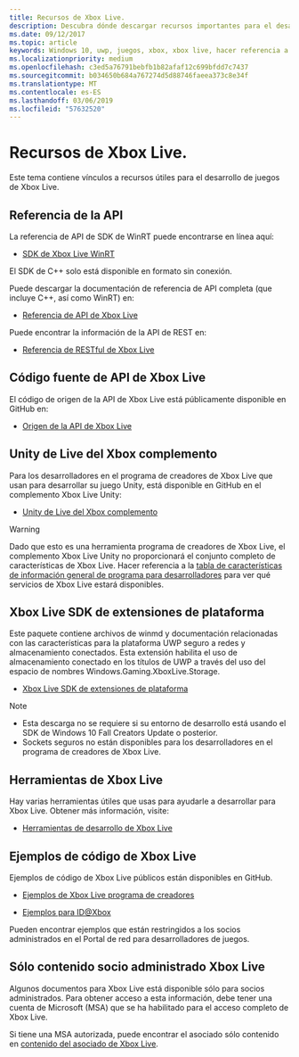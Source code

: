 ```yaml
---
title: Recursos de Xbox Live.
description: Descubra dónde descargar recursos importantes para el desarrollo de Xbox Live.
ms.date: 09/12/2017
ms.topic: article
keywords: Windows 10, uwp, juegos, xbox, xbox live, hacer referencia a los recursos, API,
ms.localizationpriority: medium
ms.openlocfilehash: c3ed5a76791bebfb1b82afaf12c699bfdd7c7437
ms.sourcegitcommit: b034650b684a767274d5d88746faeea373c8e34f
ms.translationtype: MT
ms.contentlocale: es-ES
ms.lasthandoff: 03/06/2019
ms.locfileid: "57632520"
---
```

# <a name="xbox-live-resources"></a>Recursos de Xbox Live.

Este tema contiene vínculos a recursos útiles para el desarrollo de juegos de Xbox Live.

## <a name="api-reference"></a>Referencia de la API

La referencia de API de SDK de WinRT puede encontrarse en línea aquí:

* [SDK de Xbox Live WinRT](https://docs.microsoft.com/en-us/dotnet/api/?view=xboxlive-dotnet-2017.11.20171204.01)

El SDK de C++ solo está disponible en formato sin conexión.

Puede descargar la documentación de referencia de API completa (que incluye C++, así como WinRT) en:

* [Referencia de API de Xbox Live](https://aka.ms/xboxliveuwpdocs)

Puede encontrar la información de la API de REST en:

* [Referencia de RESTful de Xbox Live](xbox-live-rest/atoc-xboxlivews-reference.md)


## <a name="xbox-live-api-source-code"></a>Código fuente de API de Xbox Live

El código de origen de la API de Xbox Live está públicamente disponible en GitHub en:

* [Origen de la API de Xbox Live](https://github.com/Microsoft/xbox-live-api)

## <a name="xbox-live-unity-plug-in"></a>Unity de Live del Xbox complemento

Para los desarrolladores en el programa de creadores de Xbox Live que usan para desarrollar su juego Unity, está disponible en GitHub en el complemento Xbox Live Unity:

* [Unity de Live del Xbox complemento](https://github.com/Microsoft/xbox-live-unity-plugin)

> [!WARNING]
> Dado que esto es una herramienta programa de creadores de Xbox Live, el complemento Xbox Live Unity no proporcionará el conjunto completo de características de Xbox Live. Hacer referencia a la [tabla de características de información general de programa para desarrolladores](developer-program-overview.md#feature-table) para ver qué servicios de Xbox Live estará disponibles.

## <a name="xbox-live-platform-extensions-sdk"></a>Xbox Live SDK de extensiones de plataforma

Este paquete contiene archivos de winmd y documentación relacionadas con las características para la plataforma UWP seguro a redes y almacenamiento conectados. Esta extensión habilita el uso de almacenamiento conectado en los títulos de UWP a través del uso del espacio de nombres Windows.Gaming.XboxLive.Storage.

* [Xbox Live SDK de extensiones de plataforma](https://aka.ms/xblextsdk)

> [!NOTE]
> - Esta descarga no se requiere si su entorno de desarrollo está usando el SDK de Windows 10 Fall Creators Update o posterior.
> - Sockets seguros no están disponibles para los desarrolladores en el programa de creadores de Xbox Live.

## <a name="xbox-live-tools"></a>Herramientas de Xbox Live

Hay varias herramientas útiles que usas para ayudarle a desarrollar para Xbox Live. Obtener más información, visite:

* [Herramientas de desarrollo de Xbox Live](tools/tools.md)

## <a name="xbox-live-code-samples"></a>Ejemplos de código de Xbox Live

Ejemplos de código de Xbox Live públicos están disponibles en GitHub.

* [Ejemplos de Xbox Live programa de creadores](https://github.com/Microsoft/xbox-live-samples/tree/master/Samples/CreatorsSDK)

* [Ejemplos para ID@Xbox](https://github.com/Microsoft/xbox-live-samples/tree/master/Samples/ID%40XboxSDK)

Pueden encontrar ejemplos que están restringidos a los socios administrados en el Portal de red para desarrolladores de juegos.

## <a name="xbox-live-managed-partner-only-content"></a>Sólo contenido socio administrado Xbox Live

Algunos documentos para Xbox Live está disponible sólo para socios administrados. Para obtener acceso a esta información, debe tener una cuenta de Microsoft (MSA) que se ha habilitado para el acceso completo de Xbox Live.

Si tiene una MSA autorizada, puede encontrar el asociado sólo contenido en [contenido del asociado de Xbox Live](https://developer.microsoft.com/en-us/games/xbox/docs/xboxlive/xbox-live-partners/partner-content).
